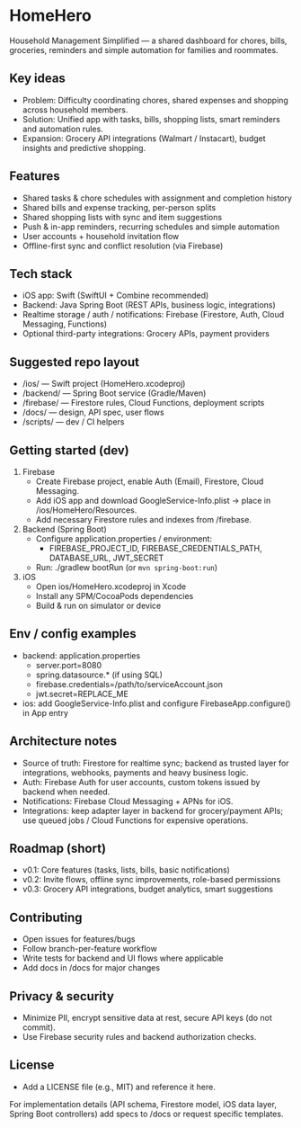 # HomeHero

Household Management Simplified — a shared dashboard for chores, bills, groceries, reminders and simple automation for families and roommates.

## Key ideas
- Problem: Difficulty coordinating chores, shared expenses and shopping across household members.
- Solution: Unified app with tasks, bills, shopping lists, smart reminders and automation rules.
- Expansion: Grocery API integrations (Walmart / Instacart), budget insights and predictive shopping.

## Features
- Shared tasks & chore schedules with assignment and completion history
- Shared bills and expense tracking, per-person splits
- Shared shopping lists with sync and item suggestions
- Push & in-app reminders, recurring schedules and simple automation
- User accounts + household invitation flow
- Offline-first sync and conflict resolution (via Firebase)

## Tech stack
- iOS app: Swift (SwiftUI + Combine recommended)
- Backend: Java Spring Boot (REST APIs, business logic, integrations)
- Realtime storage / auth / notifications: Firebase (Firestore, Auth, Cloud Messaging, Functions)
- Optional third-party integrations: Grocery APIs, payment providers

## Suggested repo layout
- /ios/            — Swift project (HomeHero.xcodeproj)
- /backend/        — Spring Boot service (Gradle/Maven)
- /firebase/       — Firestore rules, Cloud Functions, deployment scripts
- /docs/           — design, API spec, user flows
- /scripts/        — dev / CI helpers

## Getting started (dev)
1. Firebase
    - Create Firebase project, enable Auth (Email), Firestore, Cloud Messaging.
    - Add iOS app and download GoogleService-Info.plist -> place in /ios/HomeHero/Resources.
    - Add necessary Firestore rules and indexes from /firebase.
2. Backend (Spring Boot)
    - Configure application.properties / environment:
      - FIREBASE_PROJECT_ID, FIREBASE_CREDENTIALS_PATH, DATABASE_URL, JWT_SECRET
    - Run: ./gradlew bootRun (or `mvn spring-boot:run`)
3. iOS
    - Open ios/HomeHero.xcodeproj in Xcode
    - Install any SPM/CocoaPods dependencies
    - Build & run on simulator or device

## Env / config examples
- backend: application.properties
  - server.port=8080
  - spring.datasource.* (if using SQL)
  - firebase.credentials=/path/to/serviceAccount.json
  - jwt.secret=REPLACE_ME
- ios: add GoogleService-Info.plist and configure FirebaseApp.configure() in App entry

## Architecture notes
- Source of truth: Firestore for realtime sync; backend as trusted layer for integrations, webhooks, payments and heavy business logic.
- Auth: Firebase Auth for user accounts, custom tokens issued by backend when needed.
- Notifications: Firebase Cloud Messaging + APNs for iOS.
- Integrations: keep adapter layer in backend for grocery/payment APIs; use queued jobs / Cloud Functions for expensive operations.

## Roadmap (short)
- v0.1: Core features (tasks, lists, bills, basic notifications)
- v0.2: Invite flows, offline sync improvements, role-based permissions
- v0.3: Grocery API integrations, budget analytics, smart suggestions

## Contributing
- Open issues for features/bugs
- Follow branch-per-feature workflow
- Write tests for backend and UI flows where applicable
- Add docs in /docs for major changes

## Privacy & security
- Minimize PII, encrypt sensitive data at rest, secure API keys (do not commit).
- Use Firebase security rules and backend authorization checks.

## License
- Add a LICENSE file (e.g., MIT) and reference it here.

For implementation details (API schema, Firestore model, iOS data layer, Spring Boot controllers) add specs to /docs or request specific templates.